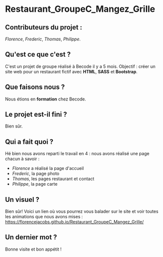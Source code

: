 # Restaurant_GroupeC_Mangez_Grille

## Contributeurs du projet :

_Florence_, _Frederic_, _Thomas_, _Philippe_.

## Qu'est ce que c'est ?

C'est un projet de groupe réalisé à Becode il y a 5 mois. Objectif : créer un site web pour un restaurant fictif avec **HTML**, **SASS** et **Bootstrap**.

## Que faisons nous ?

Nous étions en **formation** chez Becode.

## Le projet est-il fini ?

Bien sûr.

## Qui a fait quoi ?

Hé bien nous avons reparti le travail en 4 : nous avons réalisé une page chacun à savoir :

- _Florence_ a réalisé la page d'accueil
- _Frederic_, la page photo
- _Thomas_, les pages restaurant et contact
- _Philippe_, la page carte

## Un visuel ?

Bien sûr! Voici un lien où vous pourrez vous balader sur le site et voir toutes les animations que nous avons mises : https://florencejacobs.github.io/Restaurant_GroupeC_Mangez_Grille/

## Un dernier mot ?

Bonne visite et bon appétit !
